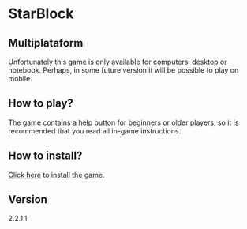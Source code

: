 # StarBlock

## Multiplataform

Unfortunately this game is only available for computers: desktop or notebook. Perhaps, in some future version it will be possible to play on mobile.

## How to play?

The game contains a help button for beginners or older players, so it is recommended that you read all in-game instructions.

## How to install?

<a href="/vitorma28/StarBlock/raw/master/StarBlock.zip">Click here</a> to install the game.

## Version

2.2.1.1
